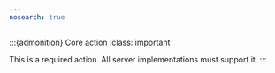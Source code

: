 ```yaml
---
nosearch: true
---
```


:::{admonition} Core action
:class: important

This is a required action. All server implementations must support it.
:::
